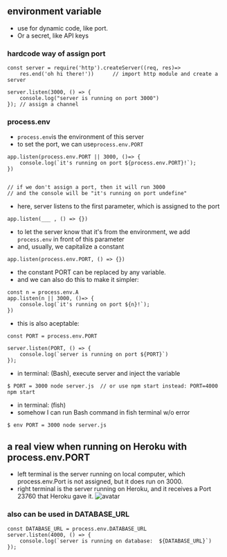 ## environment variable
- use for dynamic code, like port.
- Or a secret, like API keys

### hardcode way of assign port
```
const server = require('http').createServer((req, res)=> 
    res.end('oh hi there!'))      // import http module and create a server

server.listen(3000, () => {
    console.log("server is running on port 3000")
}); // assign a channel

```

### process.env
- ```process.env```is the environment of this server
- to set the port, we can use```process.env.PORT```
```
app.listen(process.env.PORT || 3000, ()=> {
    console.log(`it's running on port ${process.env.PORT}!`);
})


// if we don't assign a port, then it will run 3000
// and the console will be "it's running on port undefine"
```
- here, server listens to the first parameter, which is assigned to the port
```
app.listen(___ , () => {})
```
- to let the server know that it's from the environment, we add ```process.env``` in front of this parameter
- and, usually, we capitalize a constant
```
app.listen(process.env.PORT, () => {})
```
- the constant PORT can be replaced by any variable.
- and we can also do this to make it simpler:
```
const n = process.env.A
app.listen(n || 3000, ()=> {
    console.log(`it's running on port ${n}!`);
})
```
- this is also aceptable:
```
const PORT = process.env.PORT

server.listen(PORT, () => {
    console.log(`server is running on port ${PORT}`)
});
```
- in terminal: (Bash), execute server and inject the variable
```
$ PORT = 3000 node server.js  // or use npm start instead: PORT=4000 npm start
```
- in terminal: (fish)
- somehow I can run Bash command in fish terminal w/o error
```
$ env PORT = 3000 node server.js
```

## a real view when running on Heroku with process.env.PORT
- left terminal is the server running on local computer, which process.env.Port is not assigned, but it does run on 3000.
- right terminal is the server running on Heroku, and it receives a Port 23760 that Heroku gave it.
![avatar](/pictures/environment_variable.jpg)

### also can be used in DATABASE_URL
```
const DATABASE_URL = process.env.DATABASE_URL
server.listen(4000, () => {
    console.log(`server is running on database:  ${DATABASE_URL}`)
}); 
```
